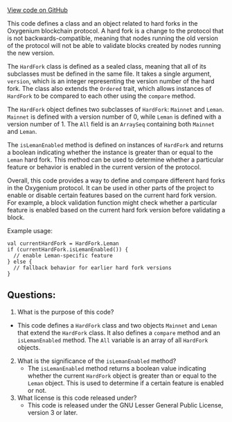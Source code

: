 [View code on GitHub](https://github.com/oxygenium/oxygenium/protocol/src/main/scala/org/oxygenium/protocol/model/HardFork.scala)

This code defines a class and an object related to hard forks in the Oxygenium blockchain protocol. A hard fork is a change to the protocol that is not backwards-compatible, meaning that nodes running the old version of the protocol will not be able to validate blocks created by nodes running the new version. 

The `HardFork` class is defined as a sealed class, meaning that all of its subclasses must be defined in the same file. It takes a single argument, `version`, which is an integer representing the version number of the hard fork. The class also extends the `Ordered` trait, which allows instances of `HardFork` to be compared to each other using the `compare` method. 

The `HardFork` object defines two subclasses of `HardFork`: `Mainnet` and `Leman`. `Mainnet` is defined with a version number of 0, while `Leman` is defined with a version number of 1. The `All` field is an `ArraySeq` containing both `Mainnet` and `Leman`. 

The `isLemanEnabled` method is defined on instances of `HardFork` and returns a boolean indicating whether the instance is greater than or equal to the `Leman` hard fork. This method can be used to determine whether a particular feature or behavior is enabled in the current version of the protocol. 

Overall, this code provides a way to define and compare different hard forks in the Oxygenium protocol. It can be used in other parts of the project to enable or disable certain features based on the current hard fork version. For example, a block validation function might check whether a particular feature is enabled based on the current hard fork version before validating a block. 

Example usage:
```
val currentHardFork = HardFork.Leman
if (currentHardFork.isLemanEnabled()) {
  // enable Leman-specific feature
} else {
  // fallback behavior for earlier hard fork versions
}
```
## Questions: 
 1. What is the purpose of this code?
   - This code defines a `HardFork` class and two objects `Mainnet` and `Leman` that extend the `HardFork` class. It also defines a `compare` method and an `isLemanEnabled` method. The `All` variable is an array of all `HardFork` objects.
2. What is the significance of the `isLemanEnabled` method?
   - The `isLemanEnabled` method returns a boolean value indicating whether the current `HardFork` object is greater than or equal to the `Leman` object. This is used to determine if a certain feature is enabled or not.
3. What license is this code released under?
   - This code is released under the GNU Lesser General Public License, version 3 or later.